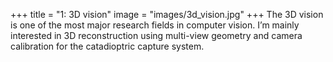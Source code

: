 +++
title = "1: 3D vision"
image = "images/3d_vision.jpg"
+++
The 3D vision is one of the most major research fields in computer vision. I’m mainly interested in 3D reconstruction using multi-view geometry and camera calibration for the catadioptric capture system.